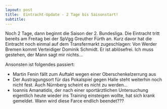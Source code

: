 ```yaml
---
layout: post
title:  Eintracht-Update - 2 Tage bis Saisonstart!
subtitle:  
---
```


Noch 2 Tage, dann beginnt die Saison der 2. Bundesliga. Die Eintracht tritt bereits am Freitag bei der SpVgg Greuther Fürth an. Kurz davor hat die Eintracht noch einmal auf dem Transfermarkt zugeschlagen: Von Werder Bremen kommt Verteidiger Dominik Schmidt. Er ist ablösefrei. Ich muss gestehen, der Mann sagt mir nichts...

Ansonsten ist folgendes passiert:

- Martin Fenin fällt zum Auftakt wegen einer Oberschenkelzerrung aus  
- Der Austragungsort für das Pokalspiel gegen Halle steht weiterhin noch nicht fest. Auch Nürnberg scheint es nicht zu werden...  
- Ioannis Amanatidis, der nach einer sportärztlichen Untersuchung eigentlich heute wieder ins Training einsteigen wollte, hat sich krank gemeldet. Wann wird diese Farce endlich beendet???
